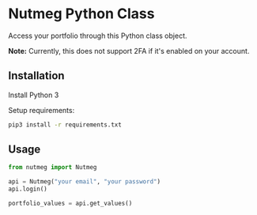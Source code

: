 # Nutmeg Python Class

Access your portfolio through this Python class object.

**Note:**
Currently, this does not support 2FA if it's enabled on your account.

## Installation

Install Python 3

Setup requirements:

```bash
pip3 install -r requirements.txt
```

## Usage

```python
from nutmeg import Nutmeg

api = Nutmeg("your email", "your password")
api.login()

portfolio_values = api.get_values()
```
